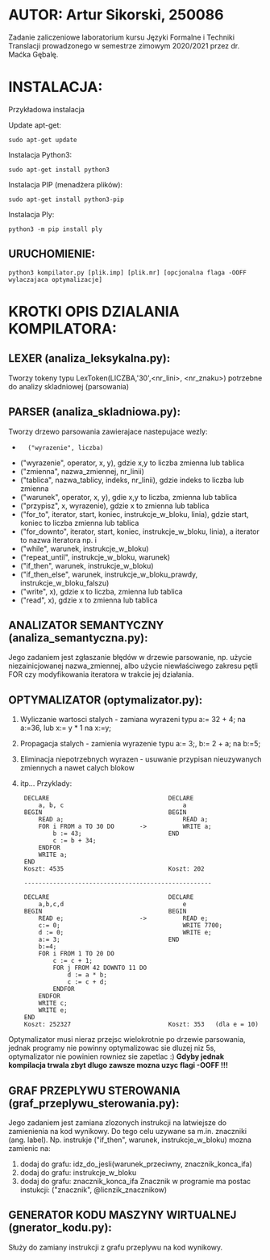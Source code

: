# AUTOR: Artur Sikorski, 250086
Zadanie zaliczeniowe laboratorium kursu Języki Formalne i Techniki Translacji
prowadzonego w semestrze zimowym 2020/2021 przez dr. Maćka Gębalę.

# INSTALACJA:
Przykładowa instalacja

Update apt-get:

	sudo apt-get update

Instalacja Python3:
	
	sudo apt-get install python3

Instalacja PIP (menadżera plików):

	sudo apt-get install python3-pip

Instalacja Ply:

	python3 -m pip install ply


## URUCHOMIENIE:
	python3 kompilator.py [plik.imp] [plik.mr] [opcjonalna flaga -OOFF wylaczajaca optymalizacje]


# KROTKI OPIS DZIALANIA KOMPILATORA:

## LEXER (analiza_leksykalna.py):
Tworzy tokeny typu LexToken(LICZBA,'30',<nr_lini>, <nr_znaku>) potrzebne do
analizy skladniowej (parsowania)



## PARSER (analiza_skladniowa.py):
Tworzy drzewo parsowania zawierajace nastepujace wezly:
*       ("wyrazenie", liczba)
*	("wyrazenie", operator, x, y), gdzie x,y to liczba zmienna lub tablica
*	("zmienna", nazwa_zmiennej, nr_linii)
*	("tablica", nazwa_tablicy, indeks, nr_linii), gdzie indeks to liczba lub zmienna
*	("warunek", operator, x, y), gdie x,y to liczba, zmienna lub tablica
*	("przypisz", x, wyrazenie), gdzie x to zmienna lub tablica
*	("for_to", iterator, start, koniec, instrukcje_w_bloku, linia), gdzie start, koniec to liczba zmienna lub tablica
*	("for_downto", iterator, start, koniec, instrukcje_w_bloku, linia), a iterator to nazwa iteratora np. i
*	("while", warunek, instrukcje_w_bloku)
*	("repeat_until", instrukcje_w_bloku, warunek)
*	("if_then", warunek, instrukcje_w_bloku)
*	("if_then_else", warunek, instrukcje_w_bloku_prawdy, instrukcje_w_bloku_falszu)
*	("write", x), gdzie x to liczba, zmienna lub tablica
*	("read", x), gdzie x to zmienna lub tablica



## ANALIZATOR SEMANTYCZNY (analiza_semantyczna.py): 
Jego zadaniem jest zgłaszanie błędów w drzewie parsowanie, np. użycie niezainicjowanej nazwa_zmiennej,
albo użycie niewłaściwego zakresu pętli FOR czy modyfikowania iteratora w trakcie jej działania.



## OPTYMALIZATOR (optymalizator.py):
1. Wyliczanie wartosci stalych - zamiana wyrazeni typu a:= 32 + 4; na a:=36, lub x:= y * 1 na x:=y;
2. Propagacja stalych - zamienia wyrazenie typu a:= 3;, b:= 2 + a; na b:=5;
3. Eliminacja niepotrzebnych wyrazen - usuwanie przypisan nieuzywanych zmiennych a nawet calych blokow
4. itp...
Przyklady:

		DECLARE                                 DECLARE
			a, b, c                                 a
		BEGIN                                   BEGIN
			READ a;                                 READ a;
			FOR i FROM a TO 30 DO     	->          WRITE a;
				b := 43;                        END
				c := b + 34;
			ENDFOR
			WRITE a;
		END
		Koszt: 4535								Koszt: 202

		----------------------------------------------------

		DECLARE									DECLARE
			a,b,c,d									e
		BEGIN									BEGIN
			READ e;						->			READ e;
			c:= 0;									WRITE 7700;
			d := 0;									WRITE e;								
			a:= 3;								END
			b:=4;
			FOR i FROM 1 TO 20 DO			
				c := c + 1;
				FOR j FROM 42 DOWNTO 11 DO
					d := a * b;
					c := c + d;
				ENDFOR
			ENDFOR
			WRITE c;
			WRITE e;
		END
		Koszt: 252327 							Koszt: 353   (dla e = 10)

Optymalizator musi nieraz przejsc wielokrotnie po drzewie parsowania, jednak programy
nie powinny optymalizowac sie dluzej niz 5s, optymalizator nie powinien rowniez sie zapetlac :)
__Gdyby jednak kompilacja trwala zbyt dlugo zawsze mozna uzyc flagi -OOFF !!!__



## GRAF PRZEPLYWU STEROWANIA (graf_przeplywu_sterowania.py):
Jego zadaniem jest zamiana zlozonych instrukcji na latwiejsze do zamienienia na kod wynikowy.
Do tego celu uzywane sa m.in. znaczniki (ang. label). 
Np. instrukje ("if_then", warunek, instrukcje_w_bloku) mozna zamienic na:
1. dodaj do grafu: idz_do_jesli(warunek_przeciwny, znacznik_konca_ifa)
2. dodaj do grafu: instrukcje_w_bloku
3. dodaj do grafu: znacznik_konca_ifa
Znacznik w programie ma postac instukcji: ("znacznik", @licnzik_znacznikow)




## GENERATOR KODU MASZYNY WIRTUALNEJ (gnerator_kodu.py):
  Służy do zamiany instrukcji z grafu przeplywu na kod wynikowy. 



